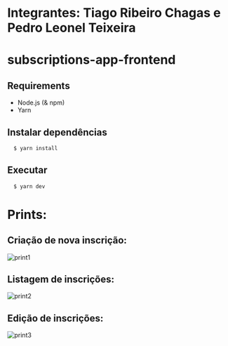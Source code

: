 # Integrantes: Tiago Ribeiro Chagas e Pedro Leonel Teixeira

# subscriptions-app-frontend

## Requirements

- Node.js (& npm)
- Yarn

## Instalar dependências

```sh
  $ yarn install
```

## Executar

```sh
  $ yarn dev
```

# Prints:

## Criação de nova inscrição:
![print1](https://user-images.githubusercontent.com/49379007/183553310-21863496-4e59-40c7-bbbe-5cb3cac502a4.png)

## Listagem de inscrições:
![print2](https://user-images.githubusercontent.com/49379007/183553375-8a1309c3-779f-4393-8a58-26d0a8783360.png)

## Edição de inscrições:
![print3](https://user-images.githubusercontent.com/49379007/183553407-c3a56aa1-96e4-40d3-88c7-25c95689609b.png)
